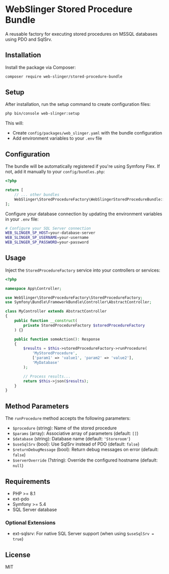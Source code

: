 # WebSlinger Stored Procedure Bundle

A reusable factory for executing stored procedures on MSSQL databases using PDO and SqlSrv.

## Installation

Install the package via Composer:

```bash
composer require web-slinger/stored-procedure-bundle
```

## Setup

After installation, run the setup command to create configuration files:

```bash
php bin/console web-slinger:setup
```

This will:
- Create `config/packages/web_slinger.yaml` with the bundle configuration
- Add environment variables to your `.env` file

## Configuration

The bundle will be automatically registered if you're using Symfony Flex. If not, add it manually to your `config/bundles.php`:

```php
<?php

return [
    // ... other bundles
    WebSlinger\StoredProcedureFactory\WebSlingerStoredProcedureBundle::class => ['all' => true],
];
```

Configure your database connection by updating the environment variables in your `.env` file:

```bash
# Configure your SQL Server connection
WEB_SLINGER_SP_HOST=your-database-server
WEB_SLINGER_SP_USERNAME=your-username
WEB_SLINGER_SP_PASSWORD=your-password
```

## Usage

Inject the `StoredProcedureFactory` service into your controllers or services:

```php
<?php

namespace App\Controller;

use WebSlinger\StoredProcedureFactory\StoredProcedureFactory;
use Symfony\Bundle\FrameworkBundle\Controller\AbstractController;

class MyController extends AbstractController
{
    public function __construct(
        private StoredProcedureFactory $storedProcedureFactory
    ) {}

    public function someAction(): Response
    {
        $results = $this->storedProcedureFactory->runProcedure(
            'MyStoredProcedure',
            ['param1' => 'value1', 'param2' => 'value2'],
            'MyDatabase'
        );

        // Process results...
        return $this->json($results);
    }
}
```

## Method Parameters

The `runProcedure` method accepts the following parameters:

- `$procedure` (string): Name of the stored procedure
- `$params` (array): Associative array of parameters (default: `[]`)
- `$database` (string): Database name (default: `'Storeroom'`)
- `$useSqlSrv` (bool): Use SqlSrv instead of PDO (default: `false`)
- `$returnDebugMessage` (bool): Return debug messages on error (default: `false`)
- `$serverOverride` (?string): Override the configured hostname (default: `null`)

## Requirements

- PHP >= 8.1
- ext-pdo
- Symfony >= 5.4
- SQL Server database

### Optional Extensions

- ext-sqlsrv: For native SQL Server support (when using `$useSqlSrv = true`)

## License

MIT